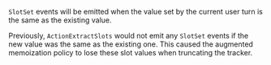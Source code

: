 `SlotSet` events will be emitted when the value set by the current user turn is the same as the existing value.

Previously, `ActionExtractSlots` would not emit any `SlotSet` events if the new value was the same as the existing
one. This caused the augmented memoization policy to lose these slot values when truncating the tracker.